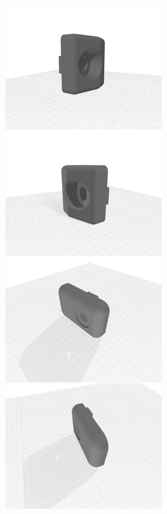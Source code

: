 <div align="middle"><img src="/Piezas 3d/Finales de los rieles/Imagenes/Z_rail_stopper_-_Bottom_Left.png"></div>
<div align="middle"><img src="/Piezas 3d/Finales de los rieles/Imagenes/Z_rail_stopper_-_Bottom_Right.png"></div>
<div align="middle"><img src="/Piezas 3d/Finales de los rieles/Imagenes/Z_rail_stopper_-_Top_Left.png"></div>
<div align="middle"><img src="/Piezas 3d/Finales de los rieles/Imagenes/Z_rail_stopper_-_Top_Right.png"></div>
